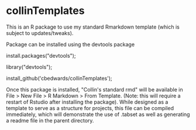 # collinTemplates

This is an R package to use my standard Rmarkdown template (which is subject to updates/tweaks).

Package can be installed using the devtools package

install.packages("devtools");

library("devtools");

install_github('cbedwards/collinTemplates');

Once this package is installed, "Collin's standard rmd" will be available in File > New File > R Markdown > From Template. (Note: this will require a restart of Rstudio after installing the package). While designed as a template to serve as a structure for projects, this file can be compiled immediately, which will demonstrate the use of .tabset as well as generating a readme file in the parent directory.
